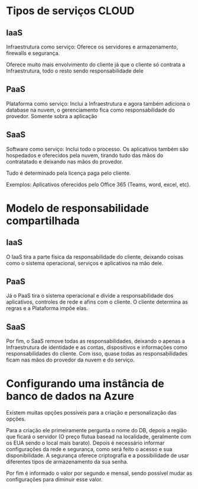 # Tipos de  serviços CLOUD

## IaaS 

Infraestrutura como serviço: Oferece os servidores e armazenamento, firewalls e segurança. 

Oferece muito mais envolvimento do cliente já que o cliente só contrata a Infraestrutura, todo o resto sendo responsabilidade dele 


## PaaS

Plataforma como serviço: Inclui a Infraestrutura e agora também adiciona o database na nuvem, o gerenciamento fica como responsabilidade do provedor. Somente sobra a aplicação


## SaaS

Software como serviço: Inclui todo o processo. Os aplicativos também são hospedados e oferecidos pela nuvem, tirando tudo das mãos do contratatado e deixando nas mãos do provedor.

Tudo é determinado pela licença paga pelo cliente. 

Exemplos: Aplicativos oferecidos pelo Office 365 (Teams, word, excel, etc).


# Modelo de responsabilidade compartilhada

## IaaS

O IaaS tira a parte física da responsabilidade do cliente, deixando coisas como o sistema operacional, serviços e aplicativos na mão dele.


## PaaS 

Já o PaaS tira o sistema operacional e divide a responsabilidade dos aplicativos, controles de rede e afins com o cliente. O cliente determina as regras e a Plataforma impõe elas. 

## SaaS

Por fim, o SaaS remove todas as responsabilidades, deixando o apenas a Infraestrutura de identidade e as contas, dispositivos e informações como responsabilidades do cliente. Com isso, quase todas as responsabilidades ficam nas mãos do provedor da nuvem e do serviço.



# Configurando uma instância de banco de dados na Azure

Existem muitas opções possíveis para a criação e personalização das opções. 

Para a criação ele primeiramente pergunta o nome do DB, depois a região que ficará o servidor (O preço flutua basead na localidade, geralmente com os EUA sendo o local mais barato). Depois é necessário informar configurações da rede e segurança, como será feito o acesso e sua disponibilidade. A segurança oferece criptografia e a possibilidade de usar diferentes tipos de armazenamento da sua senha. 

Por fim é informado o valor por segundo e mensal, sendo possível mudar as configurações para diminuir esse valor. 
